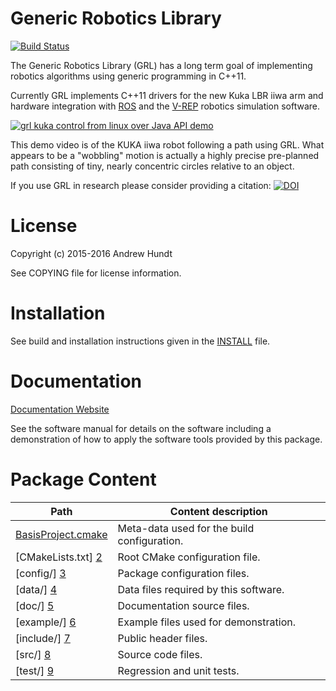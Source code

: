 Generic Robotics Library
=========================

[![Build Status](https://travis-ci.org/ahundt/grl.svg?branch=master)](https://travis-ci.org/ahundt/grl)

The Generic Robotics Library (GRL) has a long term goal of implementing robotics algorithms using generic programming in C++11.

Currently GRL implements C++11 drivers for the new Kuka LBR iiwa arm and hardware integration with [ROS](ros.org) and the [V-REP](http://http://www.coppeliarobotics.com/index.html) robotics simulation software.

[![grl kuka control from linux over Java API demo](https://img.youtube.com/vi/pvs-lG2_K3g/0.jpg)](https://youtu.be/pvs-lG2_K3g)

This demo video is of the KUKA iiwa robot following a path using GRL. What appears to be a "wobbling" motion is actually a highly precise pre-planned path consisting of tiny, nearly concentric circles relative to an object.

If you use GRL in research please consider providing a citation:
[![DOI](https://zenodo.org/badge/33050653.svg)](https://zenodo.org/badge/latestdoi/33050653)



License
=======

Copyright (c) 2015-2016 Andrew Hundt

See COPYING file for license information.



Installation
============

See build and installation instructions given in the [INSTALL](/INSTALL.md) file.



Documentation
=============

[Documentation Website](https://ahundt.github.io/grl/index.html)

See the software manual for details on the software including a demonstration
of how to apply the software tools provided by this package.



Package Content
===============

Path                    | Content description
----------------------- | ----------------------------------------------------------
[BasisProject.cmake][1] | Meta-data used for the build configuration.
[CMakeLists.txt]    [2] | Root CMake configuration file.
[config/]           [3] | Package configuration files.
[data/]             [4] | Data files required by this software.
[doc/]              [5] | Documentation source files.
[example/]          [6] | Example files used for demonstration.
[include/]          [7] | Public header files.
[src/]              [8] | Source code files.
[test/]             [9] | Regression and unit tests.






<!-- --------------------------------------------------------------------------------- -->

<!-- Links to GitHub, see the local directory if you have downloaded the files already -->
[1]: /BasisProject.cmake
[2]: /CMakeLists.txt
[3]: /config
[4]: /data
[5]: /doc
[6]: /example
[7]: /include
[8]: /src
[9]: /test
